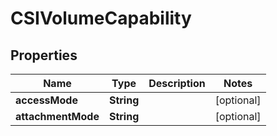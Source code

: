 

# CSIVolumeCapability


## Properties

Name | Type | Description | Notes
------------ | ------------- | ------------- | -------------
**accessMode** | **String** |  |  [optional]
**attachmentMode** | **String** |  |  [optional]




